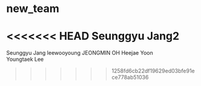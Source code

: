 # new_team
<<<<<<< HEAD
Seunggyu Jang2
=======
Seunggyu Jang
leewooyoung
JEONGMIN OH
Heejae Yoon  
Youngtaek Lee

>>>>>>> 1258fd6cb22df19629ed03bfe91ece778ab51036
